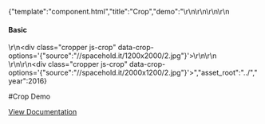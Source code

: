 {"template":"component.html","title":"Crop","demo":"<style>\r\n\t.cropper {\r\n\t\twidth:  800px;\r\n\t\theight: 800px;\r\n\r\n\t\tbackground: #eee;\r\n\t}\r\n\r\n\t.cropper .fs-crop-container {\r\n\t\toverflow: visible;\r\n\t}\r\n\r\n\t.cropper .fs-crop-container:after {\r\n\t\theight: 100%;\r\n\t\twidth: 100%;\r\n\r\n\t\tposition: absolute;\r\n\t\ttop: 0;\r\n\t\tleft: 0;\r\n\t\tz-index: 1;\r\n\r\n\t\tbox-shadow: 0 0 0 2px red;\r\n\t\tcontent: '';\r\n\t\tdisplay: block;\r\n\t\tpointer-events: none;\r\n\t}\r\n</style>\r\n\r\n<script>\r\n\t$(document).ready(function() {\r\n\t\t$(\".js-crop\").crop({\r\n\t\t\twidth:  300,\r\n\t\t\theight: 300\r\n\t\t});\r\n\t})\r\n</script>\r\n\r\n<h4>Basic</h4>\r\n<div class=\"cropper js-crop\" data-crop-options='{\"source\":\"//spacehold.it/1200x2000/2.jpg\"}'></div>\r\n\r\n<br>\r\n\r\n<div class=\"cropper js-crop\" data-crop-options='{\"source\":\"//spacehold.it/2000x1200/2.jpg\"}'></div>","asset_root":"../","year":2016}

 #Crop Demo
<p class="back_link"><a href="https://formstone.it/components/crop">View Documentation</a></p>